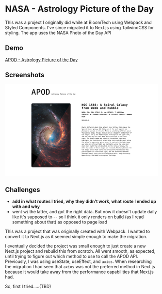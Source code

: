 # NASA - Astrology Picture of the Day

This was a project I originally did while at BloomTech using Webpack and Styled Components. I've since migrated it to Next.js using TailwindCSS for styling. The app uses the NASA Photo of the Day API

## Demo

[APOD - Astrology Picture of the Day](https://nasa-pic-of-the-day.vercel.app/)

## Screenshots

![APOD](APOD_screenshot.png)

## Challenges

- **add in what routes I tried, why they didn't work, what route I ended up with and why**
- went w/ the latter, and got the right data. But now it doesn't update daily like it's supposed to -- so I think it only renders on build (as I read something about that) as opposed to page load

This was a project that was originally created with Webpack. I wanted to convert it to Next.js as it seemed simple enough to make the migration.

I eventually decided the project was small enough to just create a new Next.js project and rebuild this from scratch. All went smooth, as expected, until trying to figure out which method to use to call the APOD API. Previously, I was using useState, useEffect, and `axios`. When researching the migration I had seen that `axios` was not the preferred method in Next.js because it would take away from the performance capabilities that Next.js had.

So, first I tried.....(TBD)
